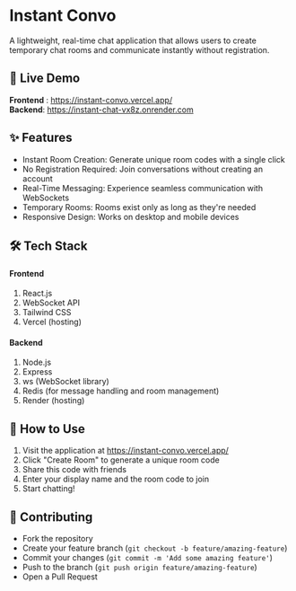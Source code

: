 # Instant Convo
A lightweight, real-time chat application that allows users to create temporary chat rooms and communicate instantly without registration.


## 🚀 Live Demo

**Frontend** : https://instant-convo.vercel.app/ <br/>
**Backend**: https://instant-chat-vx8z.onrender.com

## ✨ Features

- Instant Room Creation: Generate unique room codes with a single click
- No Registration Required: Join conversations without creating an account
- Real-Time Messaging: Experience seamless communication with WebSockets
- Temporary Rooms: Rooms exist only as long as they're needed
- Responsive Design: Works on desktop and mobile devices

## 🛠️ Tech Stack
#### Frontend

1. React.js
2. WebSocket API
3. Tailwind CSS
4. Vercel (hosting)

#### Backend

1. Node.js
2. Express
3. ws (WebSocket library)
4. Redis (for message handling and room management)
5. Render (hosting)

## 📖 How to Use

1. Visit the application at https://instant-convo.vercel.app/
2. Click "Create Room" to generate a unique room code
3. Share this code with friends
4. Enter your display name and the room code to join
5. Start chatting!

## 🤝 Contributing

- Fork the repository
- Create your feature branch (```git checkout -b feature/amazing-feature```)
- Commit your changes (```git commit -m 'Add some amazing feature'```)
- Push to the branch (```git push origin feature/amazing-feature```)
- Open a Pull Request


